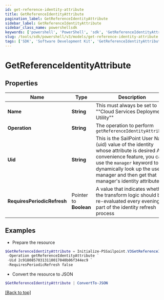 ```yaml
---
id: get-reference-identity-attribute
title: GetReferenceIdentityAttribute
pagination_label: GetReferenceIdentityAttribute
sidebar_label: GetReferenceIdentityAttribute
sidebar_class_name: powershellsdk
keywords: ['powershell', 'PowerShell', 'sdk', 'GetReferenceIdentityAttribute'] 
slug: /tools/sdk/powershell/v3/models/get-reference-identity-attribute
tags: ['SDK', 'Software Development Kit', 'GetReferenceIdentityAttribute']
---
```



# GetReferenceIdentityAttribute

## Properties

Name | Type | Description | Notes
------------ | ------------- | ------------- | -------------
**Name** |  **String** | This must always be set to ""Cloud Services Deployment Utility"" | [required]
**Operation** |  **String** | The operation to perform `getReferenceIdentityAttribute` | [required]
**Uid** |  **String** | This is the SailPoint User Name (uid) value of the identity whose attribute is desired  As a convenience feature, you can use the `manager` keyword to dynamically look up the user's manager and then get that manager's identity attribute.  | [required]
**RequiresPeriodicRefresh** |  Pointer to **Boolean** | A value that indicates whether the transform logic should be re-evaluated every evening as part of the identity refresh process | [optional] 

## Examples

- Prepare the resource
```powershell
$GetReferenceIdentityAttribute = Initialize-PSSailpoint.V3GetReferenceIdentityAttribute  -Name Cloud Services Deployment Utility `
 -Operation getReferenceIdentityAttribute `
 -Uid 2c91808570313110017040b06f344ec9 `
 -RequiresPeriodicRefresh false
```

- Convert the resource to JSON
```powershell
$GetReferenceIdentityAttribute | ConvertTo-JSON
```


[[Back to top]](#) 

